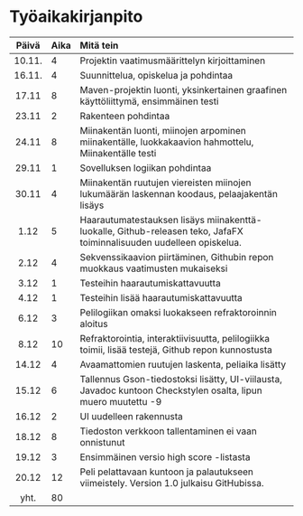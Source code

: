 # Työaikakirjanpito

| Päivä  | Aika | Mitä tein  |
| :-----:|:-----| :------|
| 10.11. |  4   | Projektin vaatimusmäärittelyn kirjoittaminen |
| 16.11. |  4   | Suunnittelua, opiskelua ja pohdintaa |
| 17.11  |  8   | Maven-projektin luonti, yksinkertainen graafinen käyttöliittymä, ensimmäinen testi|
| 23.11  |  2   | Rakenteen pohdintaa |
| 24.11  |  8   | Miinakentän luonti, miinojen arpominen miinakentälle, luokkakaavion hahmottelu, Miinakentälle testi |
| 29.11  |  1   | Sovelluksen logiikan pohdintaa |
| 30.11  |  4   | Miinakentän ruutujen viereisten miinojen lukumäärän laskennan koodaus, pelaajakentän lisäys |
|  1.12  |  5   | Haarautumatestauksen lisäys miinakenttä-luokalle, Github-releasen teko, JafaFX toiminnalisuuden uudelleen opiskelua. |
|  2.12  |  4   | Sekvenssikaavion piirtäminen, Githubin repon muokkaus vaatimusten mukaiseksi |
|  3.12  |  1   | Testeihin haarautumiskattavuutta |
|  4.12  |  1   | Testeihin lisää haarautumiskattavuutta |
|  6.12  |  3   | Pelilogiikan omaksi luokakseen refraktoroinnin aloitus |
|  8.12  | 10   | Refraktorointia, interaktiivisuutta, pelilogiikka toimii, lisää testejä, Github repon kunnostusta |
| 14.12  |  4   | Avaamattomien ruutujen laskenta, peliaika lisätty |
| 15.12  |  6   | Tallennus Gson-tiedostoksi lisätty, UI-viilausta, Javadoc kuntoon Checkstylen osalta, lipun muero muutettu -9 |
| 16.12  |  2   | UI uudelleen rakennusta |
| 18.12  |  8   | Tiedoston verkkoon tallentaminen ei vaan onnistunut |
| 19.12  |  3   | Ensimmäinen versio high score -listasta |
| 20.12  | 12   | Peli pelattavaan kuntoon ja palautukseen viimeistely. Version 1.0 julkaisu GitHubissa. |
| yht.   | 80   | |
